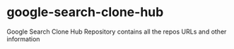 # google-search-clone-hub
Google Search Clone Hub Repository contains all the repos URLs and other information
